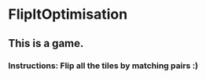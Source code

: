 # FlipItOptimisation

## This is a game.

### Instructions: Flip all the tiles by matching pairs :)
